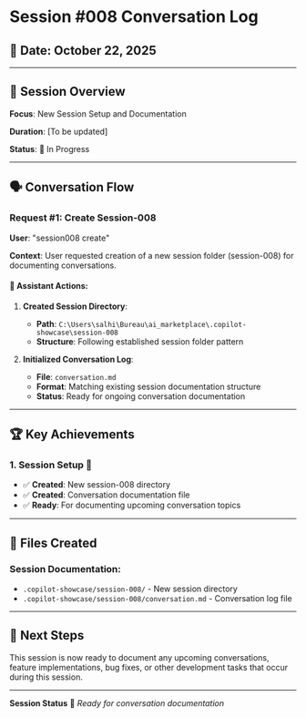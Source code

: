 # Session #008 Conversation Log

## 📅 Date: October 22, 2025

---

## 🎯 Session Overview

**Focus**: New Session Setup and Documentation

**Duration**: [To be updated]

**Status**: 🔄 In Progress

---

## 🗣️ Conversation Flow

### Request #1: Create Session-008

**User**: "session008 create"

**Context**: User requested creation of a new session folder (session-008) for documenting conversations.

#### 🤖 Assistant Actions:

1. **Created Session Directory**:
   - **Path**: `C:\Users\salhi\Bureau\ai_marketplace\.copilot-showcase\session-008`
   - **Structure**: Following established session folder pattern

2. **Initialized Conversation Log**:
   - **File**: `conversation.md`
   - **Format**: Matching existing session documentation structure
   - **Status**: Ready for ongoing conversation documentation

---

## 🏆 Key Achievements

### 1. **Session Setup** 📁
- ✅ **Created**: New session-008 directory
- ✅ **Created**: Conversation documentation file
- ✅ **Ready**: For documenting upcoming conversation topics

---

## 📁 Files Created

### Session Documentation:
- `.copilot-showcase/session-008/` - New session directory
- `.copilot-showcase/session-008/conversation.md` - Conversation log file

---

## 🎯 Next Steps

This session is now ready to document any upcoming conversations, feature implementations, bug fixes, or other development tasks that occur during this session.

---

**Session Status** 🔄 
*Ready for conversation documentation*